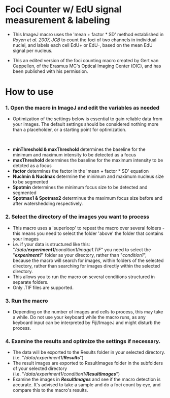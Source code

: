 # Foci Counter w/ EdU signal measurement & labeling
- This ImageJ macro uses the 'mean + factor * SD' method established in *Royen et al. 2007, JCB* to count the foci of two channels in individual nuclei, and labels each cell EdU+ or EdU-, based on the mean EdU signal per nucleus. 

- This an edited version of the foci counting macro created by Gert van Cappellen, of the Erasmus MC's Optical Imaging Center (OIC), and has been published with his permission.

# How to use
### 1. Open the macro in ImageJ and edit the variables as needed
* Optimization of the settings below is essential to gain reliable data from your images. The default settings should be considered nothing more than a placeholder, or a starting point for optimization.
</br>

* **minThreshold & maxThreshold** determines the baseline for the minimum and maximum intensity to be detected as a focus
* **maxThreshold** determines the baseline for the maximum intensity to be detcted as a focus
* **factor** determines the factor in the 'mean + factor * SD' equation
* **Nuclmin & Nuclmax** determine the minimum and maximum nucleus size to be segmented
* **Spotmin** determines the minimum focus size to be detected and segmented
* **Spotmax1 & Spotmax2** determinue the maximum focus size before and after watershedding respectively.

### 2. Select the directory of the images you want to process
* This macro uses a 'superloop' to repeat the macro over several folders - this means you need to select the folder 'above' the folder that contains your images
* i.e. if your data is structured like this: "*/data/**experiment1**/condition1/image1.TIF*" you need to select the "***experiment1***" folder as your directory, rather than "*condition1*", because the macro will search for images, within folders of the selected directory, rather than searching for images directly within the selected directory. 
* This allows you to run the macro on several conditions structured in separate folders.
* Only .TIF files are supported.

### 3. Run the macro
* Depending on the number of images and cells to process, this may take a while. Do not use your keyboard while the macro runs, as any keyboard input can be interpreted by Fiji/ImageJ and might disturb the process.

### 4. Examine the results and optimize the settings if necessary.
* The data will be exported to the Results folder in your selected directory. <br> (i.e. "*/data/experiment1/**Results***")
* The result images are exported to ResultImages folder in the subfolders of your selected directory </br> (i.e. "*/data/experiment1/condition1/**ResultImages***") 
* Examine the images in ***ResultImages*** and see if the macro detection is accurate. It's advised to take a sample and do a foci count by eye, and compare this to the macro's results.
